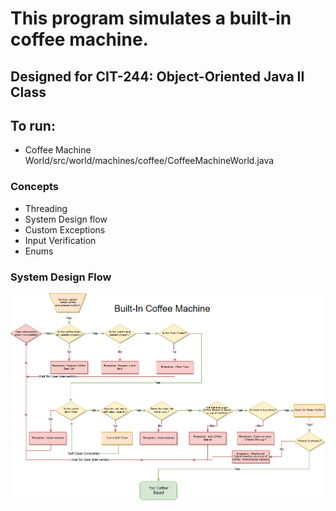 # This program simulates a built-in coffee machine.

## Designed for CIT-244: Object-Oriented Java II Class

## To run:
* Coffee Machine World/src/world/machines/coffee/CoffeeMachineWorld.java

### Concepts
* Threading 
* System Design flow
* Custom Exceptions
* Input Verification
* Enums

### System Design Flow
![System Design](https://github.com/PittsburghRunner/CIT244_CCAC/blob/master/Coffee%20Machine%20World/CoffeeMachineWorld.png)
